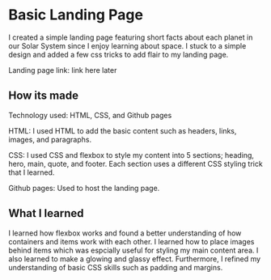 # Basic Landing Page
I created a simple landing page featuring short facts about each planet in our Solar System since I enjoy learning about space. I stuck to a simple design and added a few css tricks to add flair to my landing page.

Landing page link: link here later

## How its made
Technology used: HTML, CSS, and Github pages

HTML: I used HTML to add the basic content such as headers, links, images, and paragraphs.

CSS: I used CSS and flexbox to style my content into 5 sections; heading, hero, main, quote, and footer. Each section uses a different CSS styling trick that I learned.

Github pages: Used to host the landing page.

## What I learned
I learned how flexbox works and found a better understanding of how containers and items work with each other. I learned how to place images behind items which was espcially useful for styling my main content area. I also learned to make a glowing and glassy effect. Furthermore, I refined my understanding of basic CSS skills such as padding and margins.
